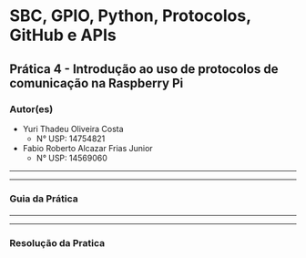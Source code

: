# SBC, GPIO, Python, Protocolos, GitHub e APIs

## Prática 4 - Introdução ao uso de protocolos de comunicação na Raspberry Pi

### Autor(es)

- Yuri Thadeu Oliveira Costa
  - N° USP: 14754821
- Fabio Roberto Alcazar Frias Junior
  - N° USP: 14569060

***
***

### Guia da Prática

####

***
***

### Resolução da Pratica

